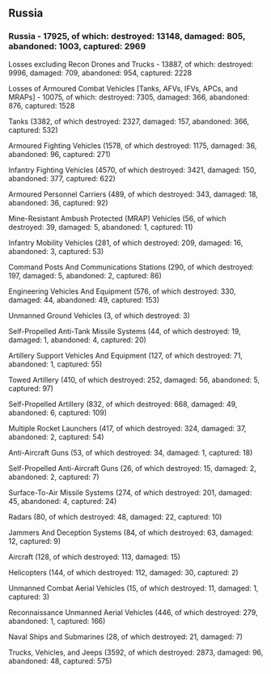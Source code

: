 
 
 ## Russia
 
 ### Russia - 17925, of which: destroyed: 13148, damaged: 805, abandoned: 1003, captured: 2969

 Losses excluding Recon Drones and Trucks - 13887, of which: destroyed: 9996, damaged: 709, abandoned: 954, captured: 2228

 Losses of Armoured Combat Vehicles [Tanks, AFVs, IFVs, APCs, and MRAPs] - 10075, of which: destroyed: 7305, damaged: 366, abandoned: 876, captured: 1528

 

 

 Tanks (3382, of which destroyed: 2327, damaged: 157, abandoned: 366, captured: 532)

 Armoured Fighting Vehicles (1578, of which destroyed: 1175, damaged: 36, abandoned: 96, captured: 271)

 Infantry Fighting Vehicles (4570, of which destroyed: 3421, damaged: 150, abandoned: 377, captured: 622)

 Armoured Personnel Carriers (489, of which destroyed: 343, damaged: 18, abandoned: 36, captured: 92)

 Mine-Resistant Ambush Protected (MRAP) Vehicles (56, of which destroyed: 39, damaged: 5, abandoned: 1, captured: 11)

 Infantry Mobility Vehicles (281, of which destroyed: 209, damaged: 16, abandoned: 3, captured: 53)

 Command Posts And Communications Stations (290, of which destroyed: 197, damaged: 5, abandoned: 2, captured: 86)

 Engineering Vehicles And Equipment (576, of which destroyed: 330, damaged: 44, abandoned: 49, captured: 153)

 Unmanned Ground Vehicles (3, of which destroyed: 3)

 Self-Propelled Anti-Tank Missile Systems (44, of which destroyed: 19, damaged: 1, abandoned: 4, captured: 20)

 Artillery Support Vehicles And Equipment (127, of which destroyed: 71, abandoned: 1, captured: 55)

 Towed Artillery (410, of which destroyed: 252, damaged: 56, abandoned: 5, captured: 97)

 Self-Propelled Artillery (832, of which destroyed: 668, damaged: 49, abandoned: 6, captured: 109)

 Multiple Rocket Launchers (417, of which destroyed: 324, damaged: 37, abandoned: 2, captured: 54)

 Anti-Aircraft Guns (53, of which destroyed: 34, damaged: 1, captured: 18)

 Self-Propelled Anti-Aircraft Guns (26, of which destroyed: 15, damaged: 2, abandoned: 2, captured: 7)

 Surface-To-Air Missile Systems (274, of which destroyed: 201, damaged: 45, abandoned: 4, captured: 24)

 Radars (80, of which destroyed: 48, damaged: 22, captured: 10)

 Jammers And Deception Systems (84, of which destroyed: 63, damaged: 12, captured: 9)

 Aircraft (128, of which destroyed: 113, damaged: 15)

 Helicopters (144, of which destroyed: 112, damaged: 30, captured: 2)

 Unmanned Combat Aerial Vehicles (15, of which destroyed: 11, damaged: 1, captured: 3)

 Reconnaissance Unmanned Aerial Vehicles (446, of which destroyed: 279, abandoned: 1, captured: 166)

 Naval Ships and Submarines (28, of which destroyed: 21, damaged: 7)

 Trucks, Vehicles, and Jeeps (3592, of which destroyed: 2873, damaged: 96, abandoned: 48, captured: 575)

